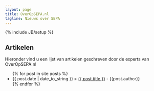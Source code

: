 ```yaml
---
layout: page
title: OverOpSEPA.nl
tagline: Nieuws over SEPA
---
```

{% include JB/setup %}

## Artikelen

Hieronder vind u een lijst van artikelen geschreven door de experts van OverOpSEPA.nl

<ul class="posts">
  {% for post in site.posts %}
    <li><span>{{ post.date | date_to_string }}</span> &raquo; <a href="{{ BASE_PATH }}{{ post.url }}">{{ post.title }}</a> - {{post.author}}</li>
  {% endfor %}
</ul>
